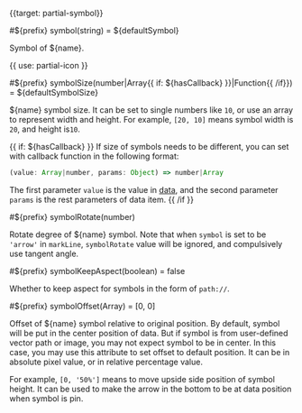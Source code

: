 {{target: partial-symbol}}

#${prefix} symbol(string) = ${defaultSymbol}

Symbol of ${name}.

{{ use: partial-icon }}

#${prefix} symbolSize(number|Array{{ if: ${hasCallback} }}|Function{{ /if}}) = ${defaultSymbolSize}

${name} symbol size. It can be set to single numbers like `10`, or use an array to represent width and height. For example, `[20, 10]` means symbol width is `20`, and height is`10`.

{{ if: ${hasCallback} }}
If size of symbols needs to be different, you can set with callback function in the following format:
```js
(value: Array|number, params: Object) => number|Array
```
The first parameter `value` is the value in [data](~series-${seriesType}.data), and the second parameter `params` is the rest parameters of data item.
{{ /if }}

#${prefix} symbolRotate(number)

Rotate degree of ${name} symbol. Note that when `symbol` is set to be `'arrow'` in `markLine`, `symbolRotate` value will be ignored, and compulsively use tangent angle.

#${prefix} symbolKeepAspect(boolean) = false

Whether to keep aspect for symbols in the form of `path://`.

#${prefix} symbolOffset(Array) = [0, 0]

Offset of ${name} symbol relative to original position. By default, symbol will be put in the center position of data. But if symbol is from user-defined vector path or image, you may not expect symbol to be in center. In this case, you may use this attribute to set offset to default position. It can be in absolute pixel value, or in relative percentage value.

For example, `[0, '50%']` means to move upside side position of symbol height. It can be used to make the arrow in the bottom to be at data position when symbol is pin.
